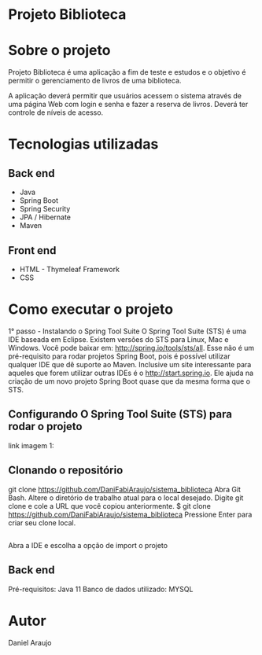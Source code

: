 # Projeto Biblioteca 

# Sobre o projeto


Projeto Biblioteca é uma aplicação a fim de teste e estudos e o objetivo é permitir o gerenciamento de livros de uma biblioteca.

A aplicação deverá permitir que usuários acessem o sistema através de uma página Web com login e senha e fazer a reserva de livros. Deverá ter controle de níveis de acesso.

# Tecnologias utilizadas
## Back end
- Java
- Spring Boot
- Spring Security
- JPA / Hibernate
- Maven
## Front end
- HTML - Thymeleaf Framework
- CSS

# Como executar o projeto
1° passo - Instalando o Spring Tool Suite
O Spring Tool Suite (STS) é uma IDE baseada em Eclipse. Existem versões do STS para Linux, Mac e Windows. Você pode baixar em: http://spring.io/tools/sts/all.
Esse não é um pré-requisito para rodar projetos Spring Boot, pois é possível utilizar qualquer IDE que dê suporte ao Maven. Inclusive um site interessante para aqueles que forem utilizar outras IDEs é o http://start.spring.io. Ele ajuda na criação de um novo projeto Spring Boot quase que da mesma forma que o STS.

## Configurando O Spring Tool Suite (STS) para rodar o projeto
link imagem 1:

## Clonando o repositório
git clone https://github.com/DaniFabiAraujo/sistema_biblioteca
Abra Git Bash.
Altere o diretório de trabalho atual para o local desejado.
Digite git clone e cole a URL que você copiou anteriormente.
$ git clone https://github.com/DaniFabiAraujo/sistema_biblioteca
Pressione Enter para criar seu clone local.

##
Abra a IDE e escolha a opção de import  o projeto

## Back end
Pré-requisitos: Java 11
Banco de dados utilizado: MYSQL


# Autor

Daniel Araujo



